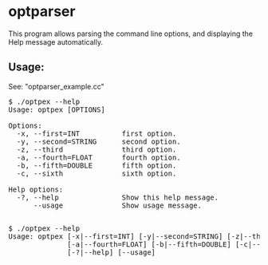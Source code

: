 optparser
=========

This program allows parsing the command line options, and displaying the Help message automatically.

Usage:
------

See: "optparser_example.cc"

<pre>
$ ./optpex --help
Usage: optpex [OPTIONS]

Options:
  -x, --first=INT          first option.
  -y, --second=STRING      second option.
  -z, --third              third option.
  -a, --fourth=FLOAT       fourth option.
  -b, --fifth=DOUBLE       fifth option.
  -c, --sixth              sixth option.

Help options:
  -?, --help               Show this help message.
      --usage              Show usage message.

</pre>

<pre>
$ ./optpex --help
Usage: optpex [-x|--first=INT] [-y|--second=STRING] [-z|--third]
              [-a|--fourth=FLOAT] [-b|--fifth=DOUBLE] [-c|--sixth]
              [-?|--help] [--usage]

</pre>
